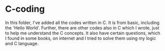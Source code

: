 # C-coding
In this folder, I've added all the codes written in C. It is from basic, including the 'Hello World'. Further, there are other codes also in C which I wrote, just to help me understand the C concepts. It also have certain questions, which I found in some books, on internet and I tried to solve them using my logic and C language.
